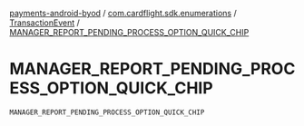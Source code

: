 [payments-android-byod](../../index.md) / [com.cardflight.sdk.enumerations](../index.md) / [TransactionEvent](index.md) / [MANAGER_REPORT_PENDING_PROCESS_OPTION_QUICK_CHIP](./-m-a-n-a-g-e-r_-r-e-p-o-r-t_-p-e-n-d-i-n-g_-p-r-o-c-e-s-s_-o-p-t-i-o-n_-q-u-i-c-k_-c-h-i-p.md)

# MANAGER_REPORT_PENDING_PROCESS_OPTION_QUICK_CHIP

`MANAGER_REPORT_PENDING_PROCESS_OPTION_QUICK_CHIP`
